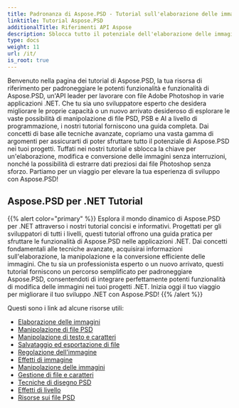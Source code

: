 ```yaml
---
title: Padronanza di Aspose.PSD - Tutorial sull'elaborazione delle immagini
linktitle: Tutorial Aspose.PSD
additionalTitle: Riferimenti API Aspose
description: Sblocca tutto il potenziale dell'elaborazione delle immagini con Aspose.PSD! Tuffati nei nostri tutorial completi per ottenere approfondimenti da esperti e indicazioni pratiche.
type: docs
weight: 11
url: /it/
is_root: true
---
```


Benvenuto nella pagina dei tutorial di Aspose.PSD, la tua risorsa di riferimento per padroneggiare le potenti funzionalità e funzionalità di Aspose.PSD, un'API leader per lavorare con file Adobe Photoshop in varie applicazioni .NET. Che tu sia uno sviluppatore esperto che desidera migliorare le proprie capacità o un nuovo arrivato desideroso di esplorare le vaste possibilità di manipolazione di file PSD, PSB e AI a livello di programmazione, i nostri tutorial forniscono una guida completa. Dai concetti di base alle tecniche avanzate, copriamo una vasta gamma di argomenti per assicurarti di poter sfruttare tutto il potenziale di Aspose.PSD nei tuoi progetti. Tuffati nei nostri tutorial e sblocca la chiave per un'elaborazione, modifica e conversione delle immagini senza interruzioni, nonché la possibilità di estrarre dati preziosi dai file Photoshop senza sforzo. Partiamo per un viaggio per elevare la tua esperienza di sviluppo con Aspose.PSD!

## Aspose.PSD per .NET Tutorial
{{% alert color="primary" %}}
Esplora il mondo dinamico di Aspose.PSD per .NET attraverso i nostri tutorial concisi e informativi. Progettati per gli sviluppatori di tutti i livelli, questi tutorial offrono una guida pratica per sfruttare le funzionalità di Aspose.PSD nelle applicazioni .NET. Dai concetti fondamentali alle tecniche avanzate, acquisirai informazioni sull'elaborazione, la manipolazione e la conversione efficiente delle immagini. Che tu sia un professionista esperto o un nuovo arrivato, questi tutorial forniscono un percorso semplificato per padroneggiare Aspose.PSD, consentendoti di integrare perfettamente potenti funzionalità di modifica delle immagini nei tuoi progetti .NET. Inizia oggi il tuo viaggio per migliorare il tuo sviluppo .NET con Aspose.PSD!
{{% /alert %}}

Questi sono i link ad alcune risorse utili:
 
- [Elaborazione delle immagini](./net/image-processing/)
- [Manipolazione di file PSD](./net/psd-file-manipulation/)
- [Manipolazione di testo e caratteri](./net/text-and-font-manipulation/)
- [Salvataggio ed esportazione di file](./net/file-saving-and-exporting/)
- [Regolazione dell'immagine](./net/image-adjustment/)
- [Effetti di immagine](./net/image-effects/)
- [Manipolazione delle immagini](./net/image-manipulation/)
- [Gestione di file e caratteri](./net/file-and-font-handling/)
- [Tecniche di disegno PSD](./net/psd-drawing-techniques/)
- [Effetti di livello](./net/layer-effects/)
- [Risorse sui file PSD](./net/psd-file-resources/)



